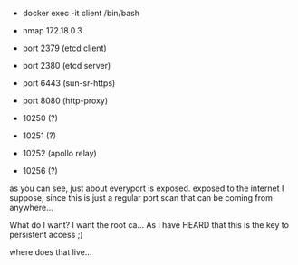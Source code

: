- docker exec -it client /bin/bash
- nmap 172.18.0.3

- port 2379 (etcd client)
- port 2380 (etcd server)
- port 6443 (sun-sr-https)
- port 8080 (http-proxy)
- 10250 (?)
- 10251 (?)
- 10252 (apollo relay)
- 10256 (?)

as you can see, just about everyport is exposed. exposed to the internet I suppose, since this is just a regular port scan
that can be coming from anywhere...

What do I want? I want the root ca... As i have HEARD that this is the key to persistent access ;)

where does that live...
